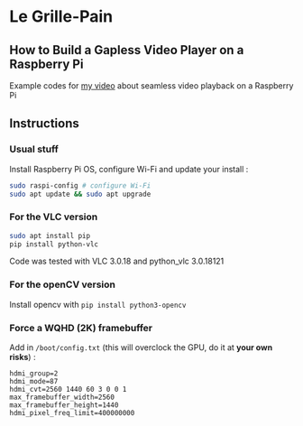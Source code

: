 # Le Grille-Pain
## How to Build a Gapless Video Player on a Raspberry Pi

Example codes for [my video](https://www.youtube.com/watch?v=Y3SJ8qLqQA8) about seamless video playback on a Raspberry Pi

## Instructions

### Usual stuff

Install Raspberry Pi OS, configure Wi-Fi and update your install :

```bash
sudo raspi-config # configure Wi-Fi
sudo apt update && sudo apt upgrade

```

### For the VLC version

```bash
sudo apt install pip
pip install python-vlc
```
Code was tested with VLC 3.0.18 and python_vlc 3.0.18121

### For the openCV version

Install opencv with ```pip install python3-opencv```

### Force a WQHD (2K) framebuffer

Add in `/boot/config.txt` (this will overclock the GPU, do it at **your own risks**) :

```
hdmi_group=2
hdmi_mode=87
hdmi_cvt=2560 1440 60 3 0 0 1
max_framebuffer_width=2560
max_framebuffer_height=1440
hdmi_pixel_freq_limit=400000000
```

